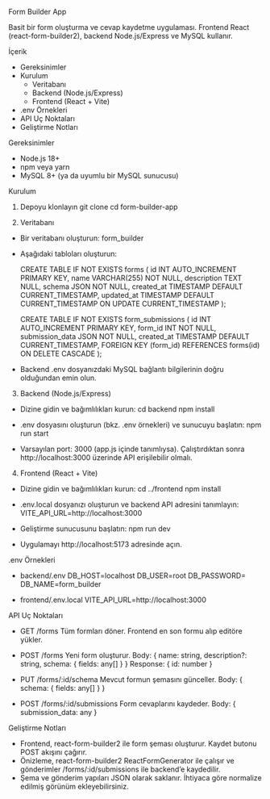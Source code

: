 Form Builder App

Basit bir form oluşturma ve cevap kaydetme uygulaması. Frontend React (react-form-builder2), backend Node.js/Express ve MySQL kullanır.

İçerik

- Gereksinimler
- Kurulum
  - Veritabanı
  - Backend (Node.js/Express)
  - Frontend (React + Vite)
- .env Örnekleri
- API Uç Noktaları
- Geliştirme Notları

Gereksinimler

- Node.js 18+
- npm veya yarn
- MySQL 8+ (ya da uyumlu bir MySQL sunucusu)

Kurulum

1. Depoyu klonlayın
   git clone <repo-url>
   cd form-builder-app

2. Veritabanı

- Bir veritabanı oluşturun: form_builder
- Aşağıdaki tabloları oluşturun:

  CREATE TABLE IF NOT EXISTS forms (
  id INT AUTO_INCREMENT PRIMARY KEY,
  name VARCHAR(255) NOT NULL,
  description TEXT NULL,
  schema JSON NOT NULL,
  created_at TIMESTAMP DEFAULT CURRENT_TIMESTAMP,
  updated_at TIMESTAMP DEFAULT CURRENT_TIMESTAMP ON UPDATE CURRENT_TIMESTAMP
  );

  CREATE TABLE IF NOT EXISTS form_submissions (
  id INT AUTO_INCREMENT PRIMARY KEY,
  form_id INT NOT NULL,
  submission_data JSON NOT NULL,
  created_at TIMESTAMP DEFAULT CURRENT_TIMESTAMP,
  FOREIGN KEY (form_id) REFERENCES forms(id) ON DELETE CASCADE
  );

- Backend .env dosyanızdaki MySQL bağlantı bilgilerinin doğru olduğundan emin olun.

3. Backend (Node.js/Express)

- Dizine gidin ve bağımlılıkları kurun:
  cd backend
  npm install

- .env dosyasını oluşturun (bkz. .env örnekleri) ve sunucuyu başlatın:
  npm run start

- Varsayılan port: 3000 (app.js içinde tanımlıysa). Çalıştırdıktan sonra http://localhost:3000 üzerinde API erişilebilir olmalı.

4. Frontend (React + Vite)

- Dizine gidin ve bağımlılıkları kurun:
  cd ../frontend
  npm install

- .env.local dosyanızı oluşturun ve backend API adresini tanımlayın:
  VITE_API_URL=http://localhost:3000

- Geliştirme sunucusunu başlatın:
  npm run dev

- Uygulamayı http://localhost:5173 adresinde açın.

.env Örnekleri

- backend/.env
  DB_HOST=localhost
  DB_USER=root
  DB_PASSWORD=
  DB_NAME=form_builder

- frontend/.env.local
  VITE_API_URL=http://localhost:3000

API Uç Noktaları

- GET /forms
  Tüm formları döner. Frontend en son formu alıp editöre yükler.

- POST /forms
  Yeni form oluşturur.
  Body: { name: string, description?: string, schema: { fields: any[] } }
  Response: { id: number }

- PUT /forms/:id/schema
  Mevcut formun şemasını günceller.
  Body: { schema: { fields: any[] } }

- POST /forms/:id/submissions
  Form cevaplarını kaydeder.
  Body: { submission_data: any }

Geliştirme Notları

- Frontend, react-form-builder2 ile form şeması oluşturur. Kaydet butonu POST akışını çağırır.
- Önizleme, react-form-builder2 ReactFormGenerator ile çalışır ve gönderimler /forms/:id/submissions ile backend’e kaydedilir.
- Şema ve gönderim yapıları JSON olarak saklanır. İhtiyaca göre normalize edilmiş görünüm ekleyebilirsiniz.
